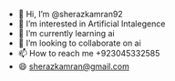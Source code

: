 - 👋 Hi, I’m @sherazkamran92
- 👀 I’m interested in Artificial Intalegence 
- 🌱 I’m currently learning ai
- 💞️ I’m looking to collaborate on ai
- 📫 How to reach me +923045332585
- 😄 sherazkamran@gmail.com


<!---
sherazkamran92/sherazkamran92 is a ✨ special ✨ repository because its `README.md` (this file) appears on your GitHub profile.
You can click the Preview link to take a look at your changes.
--->

